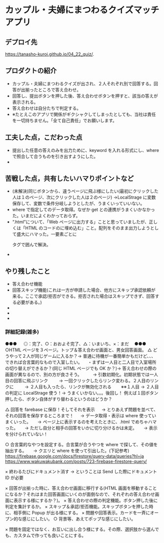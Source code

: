 # カップル・夫婦にまつわるクイズマッチアプリ

## デプロイ先

https://tanasho-kuroi.github.io/04_22_quiz/.

## プロダクトの紹介

-  カップル・夫婦にまつわるクイズが出され、２人それぞれ別で回答する。回答が出揃ったところで答え合わせ。
-  回答し、提出ボタンを押した後、答え合わせボタンを押すと、該当の答えが表示される。
-  答え合わせは自分たちで判定する。
-  ※たとえこのアプリで関係がギクシャクしてしまったとしても、当社は責任を一切持ちません。「全て自己責任」でお願いします。

## 工夫した点，こだわった点

-  提出した任意の答えのみを出力ために、keyword を入れる形式にし、where で照合して合うものを引き出すようにした。
-

## 苦戦した点，共有したいハマりポイントなど

-  (未解決)同じボタンから、違うページに飛ぶ様にしたい(最初にクリックした人は１のページ、次にクリックした人は２のページ)
   →LocalStrage に変数保存して、変数で条件分岐しようとしたが、うまくいっていいない。
-  where で指定してのデータ取得。なぜか get との連携がうまくいかなかった。いまだによくわかっておらず。
-  “.html”について、「Web ページに出力する」ことと思っていましたが、正しくは「HTML のコードのに埋め込む」こと。配列をそのまま出力しようとして盛大にハマった。一要素ごとに<p>タグで囲んで解決。
-

## やり残したこと

-  答え合わせ機能
-  回答スキップ機能(これは一方が申請した場合、他方にスキップ承認依頼が来る。ここで承認/拒否ができる。拒否された場合はスキップできず、回答する必要がある。)
-
-
-

### 詳細記録(雑多)

●●● 　 ◎：完了、○：おおよそ完了、△：いまいち、×：まだ　 ●●●
○HTML ページを３ページ。トップ＆答え合わせ画面と、男女回答画面。
△ どうやって２人が同じゲームに入るか？→ 普通に待機が一番簡単かもだけど、、、できれば合言葉的なもので入室したい。
　・まずは一人目と二人目で入室場所の切り替えができるか？(同じ HTML ページでも OK か？)→ 答え合わせの際の画面が異なるので、別の方が良さそう。
　　 → 引数初期化。初期状態では一人目の回答に飛ぶリンク
　　 → 一回クリックしたらリンク変わる。２人目のリンクに
　　 → ２人目も入ったら、リンクが無効化される
　　※※１人目 → ２人目の判定に LocalStrage 使う！→ うまくいかない。。。後回し！
例えば１回ボタン押したら、ボタン自体がすり替わるというのはどうか？

△ 回答を farebase に保存！そしてそれを表示
　 → とりあえず問題を並べて、それの回答を保存するところまで！
　 → データ取得・表示は where 使っていまくいった。
　 → ページ上に表示するのを考えたときに、.html でめちゃハマった。
　 → ただし自分と相手の回答をいかに切り分けるかは未定。
　 → 表示を分けられていない！

○ 合言葉的なやつを設定する。合言葉が合うやつを where で探して、その値を抽出する。
　 → クエリと where を使って引出した。(下記参考)
https://firebase.google.com/docs/firestore/query-data/queries?hl=ja
https://www.wakuwakubank.com/posts/723-firebase-firestore-query/

× 終わるたびにドキュメント消す → ということは Send した際にドキュメント ID が必要

× 回答が出揃った時に、答え合わせ画面に移行する(HTML 画面を移動することになるか？それはまた回答画面にいくのが面倒なので、それぞれの答え合わせ画面に表示する様にするか？)。
× 答え合わせの際の判定機能。ボタン押した後に判定を集計するか。
× スキップ＆承認/拒否機能。スキップボタンを押した時に、相手側に Popup が出る様にする。
× 問題や回答表示。カードを一斉にオープン的な感じにしたい。
○ 背景等、あえてポップな感じにしたい。

× 問題を固定ではなく、お互いに出し合う様にする。その際、選択肢から選んでも、カスタムで作っても良いことにする。
